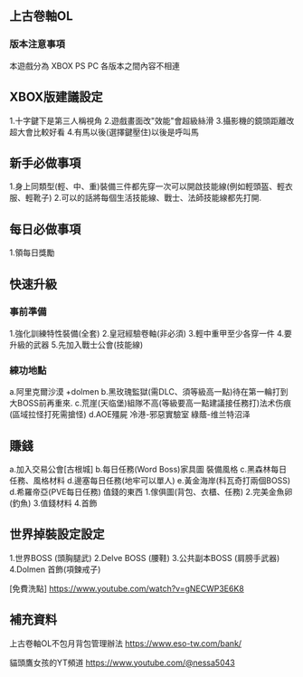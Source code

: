 ## 上古卷軸OL
### 版本注意事項
本遊戲分為
XBOX
PS
PC
各版本之間內容不相連

## XBOX版建議設定
1.十字鍵下是第三人稱視角
2.遊戲畫面改"效能"會超級絲滑
3.攝影機的鏡頭距離改超大會比較好看
4.有馬以後(選擇鍵壓住)以後是呼叫馬

## 新手必做事項
1.身上同類型(輕、中、重)裝備三件都先穿一次可以開啟技能線(例如輕頭盔、輕衣服、輕靴子)
2.可以的話將每個生活技能線、戰士、法師技能線都先打開.
## 每日必做事項
1.領每日獎勵

## 快速升級
### 事前準備
1.強化訓練特性裝備(全套)
2.皇冠經驗卷軸(非必須)
3.輕中重甲至少各穿一件
4.要升級的武器
5.先加入戰士公會(技能線)
### 練功地點
a.阿里克爾沙漠 +dolmen 
b.黑玫瑰監獄(需DLC、須等級高一點)待在第一輪打到大BOSS前再重來.
c.荒崖(天临堡)組隊不高(等級要高一點建議接任務打)法术伤痕(區域拉怪打死需搶怪)
d.AOE殭屍  冷港-邪惡實驗室 綠蔭-维兰特沼泽

## 賺錢
a.加入交易公會[古根城]
b.每日任務(Word Boss)家具圖 裝備風格
c.黑森林每日任務、風格材料
d.邊塞每日任務(地牢可以單人)
e.黃金海岸(科瓦奇打兩個BOSS)
d.希羅帝亞(PVE每日任務)
值錢的東西
1.傢俱圖(背包、衣櫃、任務)
2.完美金魚卵(釣魚)
3.值錢材料
4.首飾

## 世界掉裝設定設定
1.世界BOSS (頭胸腿武)
2.Delve BOSS (腰鞋)
3.公共副本BOSS (肩膀手武器)
4.Dolmen 首飾(項鍊戒子)

[免費洗點]
https://www.youtube.com/watch?v=gNECWP3E6K8

## 補充資料
上古卷軸OL不包月背包管理辦法
https://www.eso-tw.com/bank/

貓頭鷹女孩的YT頻道
https://www.youtube.com/@nessa5043